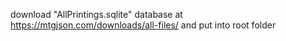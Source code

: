 download "AllPrintings.sqlite" database at https://mtgjson.com/downloads/all-files/ and put into root folder
